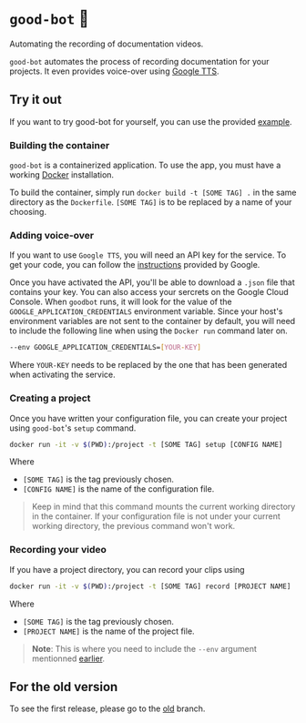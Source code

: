 # `good-bot` 🤖

Automating the recording of documentation videos.

`good-bot` automates the process of recording documentation for your
projects. It even provides voice-over using 
[Google TTS](https://cloud.google.com/text-to-speech/).

## Try it out

If you want to try good-bot for yourself, you can use the provided
[example](https://github.com/TrickyTroll/good-bot/blob/main/examples/goodbot.yaml).

### Building the container

`good-bot` is a containerized application. To use the app, you must have
a working [Docker](https://www.docker.com) installation.

To build the container, simply run `docker build -t [SOME TAG] .` in the
same directory as the `Dockerfile`. `[SOME TAG]` is to be replaced by
a name of your choosing.

### Adding voice-over

If you want to use `Google TTS`, you will need an API key for the service.
To get your code, you can follow the [instructions](https://cloud.google.com/text-to-speech/docs/quickstart-protocol)
provided by Google.

Once you have activated the API, you'll be able to download a `.json` file that
contains your key. You can also access your sercrets on the Google Cloud Console.
When `goodbot` runs, it will look for the value of the
`GOOGLE_APPLICATION_CREDENTIALS` environment variable. Since your host's
environment variables are not sent to the container by default, you will
need to include the following line when using the `Docker run` command later on.

```bash
--env GOOGLE_APPLICATION_CREDENTIALS=[YOUR-KEY]
```

Where `YOUR-KEY` needs to be replaced by the one that has been generated
when activating the service.

### Creating a project

Once you have written your configuration file, you can create your project
using `good-bot`'s `setup` command.

```bash
docker run -it -v $(PWD):/project -t [SOME TAG] setup [CONFIG NAME]
```

Where

* `[SOME TAG]` is the tag previously chosen.
* `[CONFIG NAME]` is the name of the configuration file.

> Keep in mind that this command mounts the current working directory
> in the container. If your configuration file is not under your
> current working directory, the previous command won't work.

### Recording your video

If you have a project directory, you can record your clips using

```bash
docker run -it -v $(PWD):/project -t [SOME TAG] record [PROJECT NAME]
```

Where

* `[SOME TAG]` is the tag previously chosen.
* `[PROJECT NAME]` is the name of the project file.

> **Note**: This is where you need to include the `--env`
> argument mentionned [earlier](#adding-voice-over).

## For the old version

To see the first release, please go to the
[old](https://github.com/TrickyTroll/good-bot/tree/old) branch.